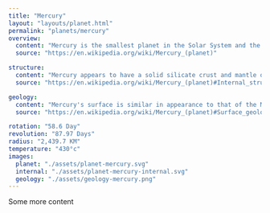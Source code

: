 ```yaml
---
title: "Mercury"
layout: "layouts/planet.html"
permalink: "planets/mercury"
overview:
  content: "Mercury is the smallest planet in the Solar System and the closest to the Sun. Its orbit around the Sun takes 87.97 Earth days, the shortest of all the Sun's planets. Mercury is one of four terrestrial planets in the Solar System, and is a rocky body like Earth"
  source: "https://en.wikipedia.org/wiki/Mercury_(planet)"

structure:
  content: "Mercury appears to have a solid silicate crust and mantle overlying a solid, iron sulfide outer core layer, a deeper liquid core layer, and a solid inner core. The planet's density is the second highest in the Solar System at 5.427 g/cm3 , only slightly less than Earth's density."
  source: "https://en.wikipedia.org/wiki/Mercury_(planet)#Internal_structure"

geology:
  content: "Mercury's surface is similar in appearance to that of the Moon, showing extensive mare-like plains and heavy cratering, indicating that it has been geologically inactive for billions of years. It is more heterogeneous than either Mars's or the Moon’s."
  source: "https://en.wikipedia.org/wiki/Mercury_(planet)#Surface_geology"

rotation: "58.6 Day"
revolution: "87.97 Days"
radius: "2,439.7 KM"
temperature: "430°c"
images:
  planet: "./assets/planet-mercury.svg"
  internal: "./assets/planet-mercury-internal.svg"
  geology: "./assets/geology-mercury.png"
---
```


Some more content
